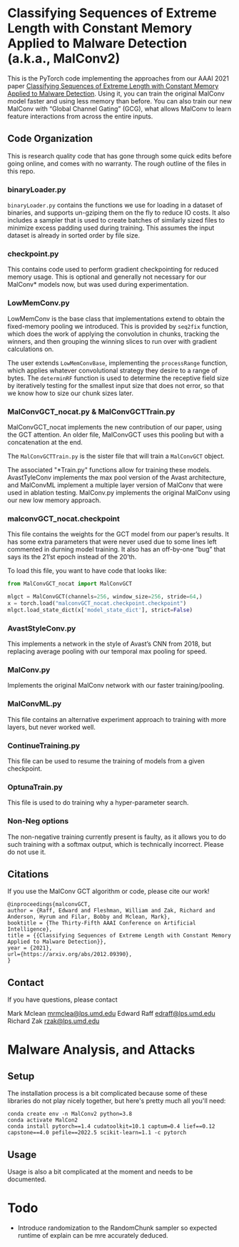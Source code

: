 # Classifying Sequences of Extreme Length with Constant Memory Applied to Malware Detection (a.k.a., MalConv2)

This is the PyTorch code implementing the approaches from our AAAI 2021 paper [Classifying Sequences of Extreme Length with Constant Memory Applied to Malware Detection](https://arxiv.org/abs/2012.09390). Using it, you can train the original MalConv model faster and using less memory 
than before. You can also train our new MalConv with “Global Channel Gating” (GCG), what allows MalConv to learn feature interactions from across the entire inputs. 

## Code Organization

This is research quality code that has gone through some quick edits before going online, and comes with no warranty. The rough outline of the files in this repo. 

### binaryLoader.py 

`binaryLoader.py` contains the functions we use for loading in a dataset of binaries, and supports un-gziping them on the fly to reduce IO costs. It also includes a sampler that is used to create batches of similarly sized files to minimize excess 
padding used during training. This assumes the input dataset is already in sorted order by file size. 

### checkpoint.py

This contains code used to perform gradient checkpointing for reduced memory usage. This is optional and generally not necessary for our MalConv* models now, but was used during experimentation. 

### LowMemConv.py 

LowMemConv is the base class that implementations extend to obtain the fixed-memory pooling we introduced. This is provided by `seq2fix` function, which does the work of applying the convolution in chunks, tracking the winners, and then grouping the 
winning slices to run over with gradient calculations on. 

The user extends `LowMemConvBase`, implementing the `processRange` function, which applies whatever convolutional strategy they desire to a range of bytes. The `determinRF` function is used to determine the receptive field size by iteratively testing 
for the smallest input size that does not error, so that we know how to size our chunk sizes later. 


### MalConvGCT_nocat.py & MalConvGCTTrain.py

MalConvGCT_nocat implements the new contribution of our paper, using the GCT attention. An older file, MalConvGCT uses this pooling but with a concatenation at the end. 

The `MalConvGCTTrain.py` is the sister file that will train a `MalConvGCT` object. 

The associated "*Train.py" functions allow for training these models. AvastTyleConv implements the max pool version of the Avast architecture, and MalConvML implement a multiple layer version of MalConv that were used in ablation testing. MalConv.py 
implements the original MalConv using our new low memory approach. 

### malconvGCT_nocat.checkpoint

This file contains the weights for the GCT model from our paper’s results. It has some extra parameters that were never used due to some lines left commented in durning model training. It also has an off-by-one “bug” that says its the 21’st epoch 
instead of the 20’th. 

To load this file, you want to have code that looks like:

```python
from MalConvGCT_nocat import MalConvGCT

mlgct = MalConvGCT(channels=256, window_size=256, stride=64,)
x = torch.load("malconvGCT_nocat.checkpoint.checkpoint")
mlgct.load_state_dict(x['model_state_dict'], strict=False)
```

### AvastStyleConv.py

This implements a network in the style of Avast’s CNN from 2018, but replacing average pooling with our temporal max pooling for speed. 

### MalConv.py

Implements the original MalConv network with our faster training/pooling. 


### MalConvML.py

This file contains an alternative experiment approach to training with more layers, but never worked well. 

### ContinueTraining.py

This file can be used to resume the training of models from a given checkpoint. 

### OptunaTrain.py 

This file is used to do training why a hyper-parameter search. 

### Non-Neg options

The non-negative training currently present is faulty, as it allows you to do such training with a softmax output, which is technically incorrect. Please do not use it. 


## Citations

If you use the MalConv GCT algorithm or code, please cite our work! 

```
@inproceedings{malconvGCT,
author = {Raff, Edward and Fleshman, William and Zak, Richard and Anderson, Hyrum and Filar, Bobby and Mclean, Mark},
booktitle = {The Thirty-Fifth AAAI Conference on Artificial Intelligence},
title = {{Classifying Sequences of Extreme Length with Constant Memory Applied to Malware Detection}},
year = {2021},
url={https://arxiv.org/abs/2012.09390},
}
```

## Contact 

If you have questions, please contact 

Mark Mclean <mrmclea@lps.umd.edu>
Edward Raff <edraff@lps.umd.edu>
Richard Zak <rzak@lps.umd.edu>

# Malware Analysis, and Attacks

## Setup

The installation process is a bit complicated because some of these libraries do not play nicely together, but here's pretty much all you'll need:

```console
conda create env -n MalConv2 python=3.8
conda activate MalCon2
conda install pytorch==1.4 cudatoolkit=10.1 captum=0.4 lief==0.12 capstone==4.0 pefile==2022.5 scikit-learn=1.1 -c pytorch 
```

## Usage

Usage is also a bit complicated at the moment and needs to be documented.

# Todo

- Introduce randomization to the RandomChunk sampler so expected runtime of explain can be mre accurately deduced.

